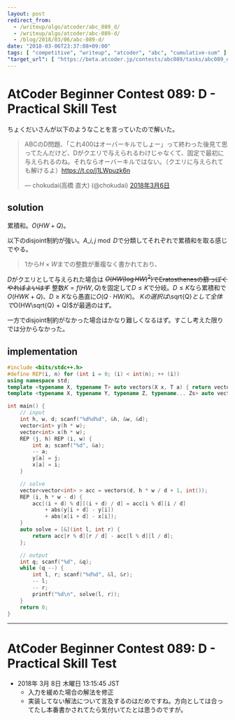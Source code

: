 ```yaml
---
layout: post
redirect_from:
  - /writeup/algo/atcoder/abc_089_d/
  - /writeup/algo/atcoder/abc-089-d/
  - /blog/2018/03/06/abc-089-d/
date: "2018-03-06T23:37:08+09:00"
tags: [ "competitive", "writeup", "atcoder", "abc", "cumulative-sum" ]
"target_url": [ "https://beta.atcoder.jp/contests/abc089/tasks/abc089_d" ]
---
```


# AtCoder Beginner Contest 089: D - Practical Skill Test

ちょくだいさんが以下のようなことを言っていたので解いた。

<blockquote class="twitter-tweet" data-lang="ja"><p lang="ja" dir="ltr">ABCのD問題、「これ400はオーバーキルでしょー」って終わった後見て思ってたんだけど、Dがクエリで与えられるわけじゃなくて、固定で最初に与えられるのね。それならオーバーキルではない。（クエリに与えられても解けるよ）<a href="https://t.co/j1LWpuzk6n">https://t.co/j1LWpuzk6n</a></p>&mdash; chokudai(高橋 直大) (@chokudai) <a href="https://twitter.com/chokudai/status/970932654794203137?ref_src=twsrc%5Etfw">2018年3月6日</a></blockquote>
<script async src="https://platform.twitter.com/widgets.js" charset="utf-8"></script>

## solution

累積和。$O(HW + Q)$。

以下のdisjoint制約が強い。$A\_{i, j} \bmod D$で分類してそれぞれで累積和を取る感じでやる。

>   $1$から$H \times W$までの整数が重複なく書かれており、

$D$がクエリとして与えられた場合は <del>$O(HW (\log HW)^2)$でEratosthenesの篩っぽくやればよいはず</del>
整数$K = f(HW, Q)$を固定して$D \le K$で分岐。$D \le K$なら累積和で$O(HWK + Q)$、$D \ge K$なら愚直に$O(Q \cdot HW/K)$。
$Kの選択は$\sqrt{Q}$として全体で$O(HW\sqrt{Q} + Q)$が最適のはず。

一方でdisjoint制約がなかった場合はかなり難しくなるはず。すこし考えた限りでは分からなかった。

## implementation

``` c++
#include <bits/stdc++.h>
#define REP(i, n) for (int i = 0; (i) < int(n); ++ (i))
using namespace std;
template <typename X, typename T> auto vectors(X x, T a) { return vector<T>(x, a); }
template <typename X, typename Y, typename Z, typename... Zs> auto vectors(X x, Y y, Z z, Zs... zs) { auto cont = vectors(y, z, zs...); return vector<decltype(cont)>(x, cont); }

int main() {
    // input
    int h, w, d; scanf("%d%d%d", &h, &w, &d);
    vector<int> y(h * w);
    vector<int> x(h * w);
    REP (j, h) REP (i, w) {
        int a; scanf("%d", &a);
        -- a;
        y[a] = j;
        x[a] = i;
    }

    // solve
    vector<vector<int> > acc = vectors(d, h * w / d + 1, int());
    REP (i, h * w - d) {
        acc[(i + d) % d][(i + d) / d] = acc[i % d][i / d]
            + abs(y[i + d] - y[i])
            + abs(x[i + d] - x[i]);
    }
    auto solve = [&](int l, int r) {
        return acc[r % d][r / d] - acc[l % d][l / d];
    };

    // output
    int q; scanf("%d", &q);
    while (q --) {
        int l, r; scanf("%d%d", &l, &r);
        -- l;
        -- r;
        printf("%d\n", solve(l, r));
    }
    return 0;
}
```

---

# AtCoder Beginner Contest 089: D - Practical Skill Test

-   2018年  3月  8日 木曜日 13:15:45 JST
    -   入力を緩めた場合の解法を修正
    -   実装してない解法について言及するのはだめですね。方向としては合ってたし本番書かされてたら気付いてたとは思うのですが。
